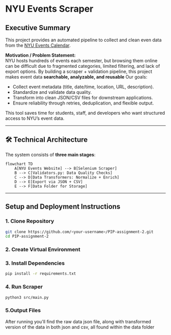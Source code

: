 # NYU Events Scraper

## Executive Summary
This project provides an automated pipeline to collect and clean even data from the [NYU Events Calendar](https://events.nyu.edu/).

**Motivation / Problem Statement:**  
NYU hosts hundreds of events each semester, but browsing them online can be difficult due to fragmented categories, limited filtering, and lack of export options. By building a scraper + validation pipeline, this project makes event data **searchable, analyzable, and reusable** 
Our goals:
- Collect event metadata (title, date/time, location, URL, description).  
- Standardize and validate data quality.  
- Transform into clean JSON/CSV files for downstream applications.  
-  Ensure reliability through retries, deduplication, and flexible output.  

This tool saves time for students, staff, and developers who want structured access to NYU’s event data.

---

## 🛠 Technical Architecture

The system consists of **three main stages**:

```mermaid
flowchart TD
    A[NYU Events Website] --> B[Selenium Scraper]
    B --> C[Validators.py: Data Quality Checks]
    C --> D[Data Transformers: Normalize + Enrich]
    D --> E[Export via JSON + CSV]
    E --> F[Data Folder for Storage]
```
--- 
## Setup and Deployment Instructions

### 1. Clone Repository
```bash
git clone https://github.com/<your-username>/PIP-assignment-2.git
cd PIP-assignment-2
```
### 2. Create Virtual Environment

### 3. Install Dependencies 
```bash
pip install -r requirements.txt
```
### 4. Run Scraper
```bash
python3 src/main.py
```
### 5.Output Files

After running you'll find the raw data json file, along with transformed version of the data in both json and csv, all found within the data folder
